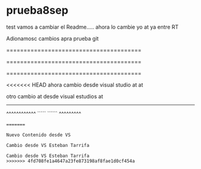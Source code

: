 # prueba8sep
test
vamos a cambiar el Readme.....
ahora lo cambie yo at
ya entre RT

Adionamosc cambios apra prueba git

=======================================


=======================================

=======================================

<<<<<<< HEAD
ahora cambio desde visual studio at at

otro cambio at desde visual estudios at
************
^^^^^^^^^^^^
`````     ``````
^^^^^^^^^
`````````````
=======

Nuevo Contenido desde VS

Cambio desde VS Esteban Tarrifa

Cambio desde VS Esteban Tarrifa
>>>>>>> 4fd708fe1a4647a23fe873198af8fae1d0cf454a
